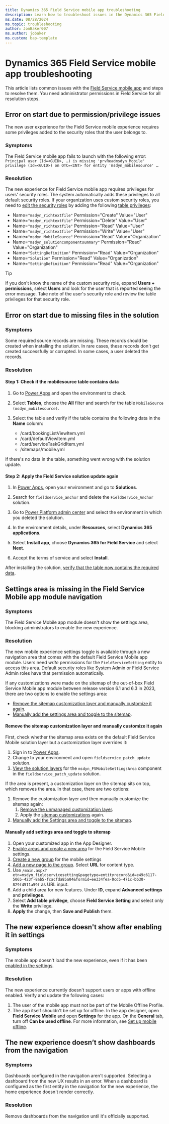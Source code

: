 ```yaml
---
title: Dynamics 365 Field Service mobile app troubleshooting
description: Learn how to troubleshoot issues in the Dynamics 365 Field Service mobile app.
ms.date: 08/28/2024
ms.topic: troubleshooting
author: JonBaker007
ms.author: jobaker
ms.custom: bap-template
---
```


# Dynamics 365 Field Service mobile app troubleshooting

This article lists common issues with the [Field Service mobile app](set-up-field-service-mobile.md) and steps to resolve them. You need administrator permissions in Field Service for all resolution steps.

## Error on start due to permission/privilege issues

The new user experience for the Field Service mobile experience requires some privileges added to the security roles that the user belongs to.

### Symptoms

The Field Service mobile app fails to launch with the following error: `Principal user (Id=<GUID>, …) is missing 'prvReadmsdyn_Mobile' privilege (Id=<GUID>) on OTC=<INT> for entity 'msdyn_mobilesource' …`

### Resolution

The new experience for Field Service mobile app requires privileges for users' security roles. The system automatically adds these privileges to all default security roles. If your organization uses custom security roles, you need to [edit the security roles](/power-platform/admin/create-edit-security-role) by adding the following [table privileges](/power-platform/admin/security-roles-privileges#table-privileges):

- Name=`"msdyn_richtextfile"` Permission="Create" Value="User"
- Name=`"msdyn_richtextfile"` Permission="Delete" Value="User"
- Name=`"msdyn_richtextfile"` Permission="Read" Value="User"
- Name=`"msdyn_richtextfile"` Permission="Write" Value="User"
- Name=`"msdyn_MobileSource"` Permission="Read" Value="Organization"
- Name=`"msdyn_solutioncomponentsummary"` Permission="Read" Value="Organization"
- Name=`"SettingDefinition"` Permission="Read" Value="Organization"
- Name=`"Solution"` Permission="Read" Value="Organization"
- Name=`"SettingDefinition"` Permission="Read" Value="Organization"

> [!TIP]
> If you don't know the name of the custom security role, expand **Users + permissions**, select **Users** and look for the user that is reported seeing the error message. Take note of the user's security role and review the table privileges for that security role.

## Error on start due to missing files in the solution

### Symptoms

Some required source records are missing. These records should be created when installing the solution. In rare cases, these records don't get created successfully or corrupted. In some cases, a user deleted the records.

### Resolution

#### Step 1: Check if the mobilesource table contains data

1. Go to [Power Apps](https://make.powerapps.com/) and open the environment to check.

1. Select **Tables**, choose the **All** filter and search for the table `MobileSource (msdyn_mobilesource)`.

1. Select the table and verify if the table contains the following data in the **Name** column: 

   - /card/bookingListViewItem.yml
   - /card/defaultViewItem.yml
   - /card/serviceTaskGridItem.yml
   - /sitemaps/mobile.yml

If there's no data in the table, something went wrong with the solution update.

#### Step 2: Apply the Field Service solution update again

1. In [Power Apps](https://make.powerapps.com/), open your environment and go to **Solutions**.

1. Search for `fieldservice_anchor` and delete the `FieldService_Anchor` solution.

1. Go to [Power Platform admin center](https://admin.powerplatform.microsoft.com/environments) and select the environment in which you deleted the solution.

1. In the environment details, under **Resources**, select **Dynamics 365 applications**.

1. Select **Install app**, choose **Dynamics 365 for Field Service** and select **Next**.

1. Accept the terms of service and select **Install**.

After installing the solution, [verify that the table now contains the required data](#step-1-check-if-the-mobilesource-table-contains-data).

## Settings area is missing in the Field Service Mobile app module navigation

### Symptoms

The Field Service Mobile app module doesn't show the settings area, blocking administrators to enable the new experience.

### Resolution

The new mobile experience settings toggle is available through a new navigation area that comes with the default Field Service Mobile app module. Users need *write* permissions for the `FieldServiceSetting` entity to access this area. Default security roles like System Admin or Field Service Admin roles have that permission automatically.

If any customizations were made on the sitemap of the out-of-box Field Service Mobile app module between release version 6.1 and 6.3 in 2023, there are two options to enable the settings area:

- [Remove the sitemap customization layer and manually customize it again](#remove-the-sitemap-customization-layer-and-manually-customize-it-again).
- [Manually add the settings area and toggle to the sitemap](#manually-add-settings-area-and-toggle-to-sitemap).

#### Remove the sitemap customization layer and manually customize it again

First, check whether the sitemap area exists on the default Field Service Mobile solution layer but a customization layer overrides it:

1. Sign in to [Power Apps](https://make.powerapps.com).
1. Change to your environment and open `fieldservice_patch_update` solution.
1. [View the solution layers](/power-apps/maker/data-platform/solution-layers) for the `msdyn_FSMobileSettingsArea` component in the `fieldservice_patch_update` solution.

If the area is present, a customization layer on the sitemap sits on top, which removes the area. In that case, there are two options:

1. Remove the customization layer and then manually customize the sitemap again:
   1. [Remove the unmanaged customization layer](/power-apps/maker/data-platform/solution-layers#remove-an-unmanaged-layer).
   2. Apply the [sitemap customizations](/power-apps/maker/model-driven-apps/create-site-map-app) again.
2. [Manually add the Settings area and toggle to the sitemap](#manually-add-settings-area-and-toggle-to-sitemap).

#### Manually add settings area and toggle to sitemap

1. Open your customized app in the App Designer.
1. [Enable areas and create a new area](/power-apps/maker/model-driven-apps/app-navigation#create-an-area) for the Field Service Mobile settings.
1. [Create a new group](/power-apps/maker/model-driven-apps/app-navigation#create-a-group) for the mobile settings
1. [Add a new page to the group](/power-apps/maker/model-driven-apps/app-navigation#create-a-page). Select **URL** for content type.
1. Use `/main.aspx?etn=msdyn_fieldservicesetting&pagetype=entityrecord&id=e49c6117-5065-423f-8ab5-fcacfda85a04&formid=ee334fea-0cd5-471c-bb30-829f4511a59f` as URL input.
1. Add a child area for new features. Under **ID**, expand **Advanced settings** and **privileges**.
1. Select **Add table privilege**, choose **Field Service Setting** and select only the **Write** privilege.
1. **Apply** the change, then **Save and Publish** them.

## The new experience doesn't show after enabling it in settings

### Symptoms

The mobile app doesn't load the new experience, even if it has been [enabled in the settings](set-up-field-service-mobile.md).

### Resolution

The new experience currently doesn't support users or apps with offline enabled. Verify and update the following cases:

1. The user of the mobile app must not be part of the Mobile Offline Profile.
1. The app itself shouldn't be set up for offline. In the app designer, open **Field Service Mobile** and open **Settings** for the app. On the **General** tab, turn off **Can be used offline**. For more information, see [Set up mobile offline](/power-apps/mobile/setup-mobile-offline#enable-your-app-for-offline-use-preview).

## The new experience doesn’t show dashboards from the navigation

### Symptoms

Dashboards configured in the navigation aren't supported. Selecting a dashboard from the new UX results in an error. When a dashboard is configured as the first entity in the navigation for the new experience, the home experience doesn't render correctly.

### Resolution

Remove dashboards from the navigation until it's officially supported.
